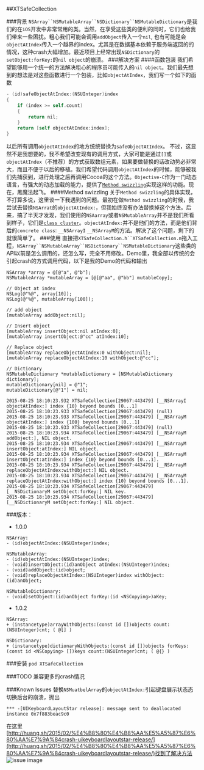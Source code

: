 ##XTSafeCollection

###背景
`NSArray``NSMutableArray``NSDictionary``NSMutableDictionary`是我们的在`iOS`开发中非常常用的类。当然，在享受这些类的便利的同时，它们也给我们带来一些困扰。粗心我们可能会调用`addObject`传入一个`nil`, 也有可能是会`objectAtIndex`传入一个越界的index。尤其是在数据基本依赖于服务端返回的的情况，这种crash大幅增加。最近项目上经常出现`NSDictionary`的`setObject:forKey:`的`nil object`的崩溃。
###解决方案
####函数包装
我们希望能够用一个统一的方法解决粗心的程序员可能传入的`nil object`。我们最先想到的想法是对这些函数进行一个包装，比如`objectAtIndex`，我们写一个如下的函数

```Objective-C
- (id)safeObjectAtIndex:(NSUInteger)index
{	
	if (index >= self.count)
	{
		return nil;
	}
	return [self objectAtIndex:index];
}
```
以后所有调用`objectAtIndex`的地方统统替换为`safeObjectAtIndex`。
不过，这显然不是我想要的，我不希望改变现有的调用方式，大家可能是通过`[]`或`objectAtIndex`（不推荐）的方式获取数组元素，如果要做替换的话改动势必非常大，而且不便于以后的移植。我们希望代码调用`objectAtIndex`的时候，能够被我们先捕获到，进行处理之后再调用Cocoa的这个方法。`Objective-C`作为一门动态语言，有强大的动态加载的能力，提供了[`Method swizzling`](http://nshipster.com/method-swizzling/)实现这样的功能。现在，黑魔法起飞。
####Method swizzling
关于`Method swizzling`的具体实现，不打算多说，这里谈一下我遇到的问题。最初在做`Method swizzling`的时候，我尝试去替换`NSArrat`的`objectAtIndex:`，但我始终没有办法替换掉这个方法。后来，搞了半天才发现，我们使用的`NSAarray`或者`NSMutableArray`并不是我们所看到样子，它们是[`class cluster`](https://developer.apple.com/library/ios/documentation/General/Conceptual/CocoaEncyclopedia/ClassClusters/ClassClusters.html)。`objectAtIndex:`并不是他们的方法，而是他们背后的`concrete class`: `__NSArrayI` `__NSArrayM`的方法。解决了这个问题，剩下的就很简单了。
###使用
直接把`XTSafeCollection.h``XTSafeCollection.m`拖入工程，`NSArray``NSMutableArray``NSDictionary``NSMutableDictionary`这些类的API以前是怎么调用的，还怎么写，完全不用修改。Demo里，我全部以传统的会引起crash的方式调用代码，以下是我的Demo的代码和输出

```
NSArray *array = @[@"a", @"b"];
NSMutableArray *mutableArray = [@[@"aa", @"bb"] mutableCopy];
    
// Object at index
NSLog(@"%@", array[10]);
NSLog(@"%@", mutableArray[100]);
    
// add object
[mutableArray addObject:nil];
    
// Insert object
[mutableArray insertObject:nil atIndex:0];
[mutableArray insertObject:@"cc" atIndex:10];
    
// Replace object
[mutableArray replaceObjectAtIndex:0 withObject:nil];
[mutableArray replaceObjectAtIndex:10 withObject:@"cc"];
    
// Dictionary
NSMutableDictionary *mutableDictionary = [NSMutableDictionary dictionary];
mutableDictionary[nil] = @"1";
mutableDictionary[@"1"] = nil;
```

```
2015-08-25 18:10:23.932 XTSafeCollection[29067:443479] [__NSArrayI objectAtIndex:] index {10} beyond bounds [0...1]
2015-08-25 18:10:23.933 XTSafeCollection[29067:443479] (null)
2015-08-25 18:10:23.933 XTSafeCollection[29067:443479] [__NSArrayM objectAtIndex:] index {100} beyond bounds [0...1]
2015-08-25 18:10:23.933 XTSafeCollection[29067:443479] (null)
2015-08-25 18:10:23.934 XTSafeCollection[29067:443479] [__NSArrayM addObject:], NIL object.
2015-08-25 18:10:23.934 XTSafeCollection[29067:443479] [__NSArrayM insertObject:atIndex:] NIL object.
2015-08-25 18:10:23.934 XTSafeCollection[29067:443479] [__NSArrayM insertObject:atIndex:] index {10} beyond bounds [0...1].
2015-08-25 18:10:23.934 XTSafeCollection[29067:443479] [__NSArrayM replaceObjectAtIndex:withObject:] NIL object.
2015-08-25 18:10:23.934 XTSafeCollection[29067:443479] [__NSArrayM replaceObjectAtIndex:withObject:] index {10} beyond bounds [0...1].
2015-08-25 18:10:23.934 XTSafeCollection[29067:443479] [__NSDictionaryM setObject:forKey:] NIL key.
2015-08-25 18:10:23.934 XTSafeCollection[29067:443479] [__NSDictionaryM setObject:forKey:] NIL object.
```
###版本：

* 1.0.0

```
NSArray:
- (id)objectAtIndex:(NSUInteger)index;

NSMutableArray:
- (id)objectAtIndex:(NSUInteger)index;
- (void)insertObject:(id)anObject atIndex:(NSUInteger)index;
- (void)addObject:(id)object;
- (void)replaceObjectAtIndex:(NSUInteger)index withObject:(id)anObject;

NSMutableDictionary:
- (void)setObject:(id)anObject forKey:(id <NSCopying>)aKey;
```

* 1.0.2

```
NSArray:
+ (instancetype)arrayWithObjects:(const id [])objects count:(NSUInteger)cnt; ( @[] )

NSDictionary:
+ (instancetype)dictionaryWithObjects:(const id [])objects forKeys:(const id <NSCopying> [])keys count:(NSUInteger)cnt; ( @{} )

```

###安装
`pod XTSafeCollection`

###TODO
兼容更多的crash情况

###Known Issues
替换`NSMuatbelArray`的`objectAtIndex:`引起键盘展示状态态切换后台的崩溃，抛出
```
*** -[UIKeyboardLayoutStar release]: message sent to deallocated instance 0x7f883beac9c0
```
在这里
[http://huang.sh/2015/02/%E4%B8%80%E4%B8%AA%E5%A5%87%E6%80%AA%E7%9A%84crash-uikeyboardlayoutstar-release/](http://huang.sh/2015/02/%E4%B8%80%E4%B8%AA%E5%A5%87%E6%80%AA%E7%9A%84crash-uikeyboardlayoutstar-release/)找到了解决方法
![issue image](http://i3.tietuku.com/77deed8f74fa1ec2.jpg)
